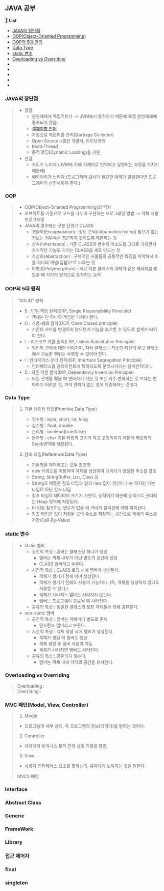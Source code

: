 ## JAVA 공부

**:book: List**  

* [JAVA의 장단점](#JAVA의-장단점)
* [OOP(Object-Oriented Programming)](#OOP)
* [OOP의 5대 원칙](#OOP의-5대-원칙)
* [Data Type](#Data-Type)
* [static 변수](#static-변수)
* [Overloading vs Overriding](#Overloading-vs-Overriding)
*
*
*
*
*










### JAVA의 장단점
>* 장점
>   - 운영체제에 독립적이다 -> JVM에서 동작하기 때문에 특정 운영체제에 종속되지 않음.
>   - [객체지향 언어](#)
>   - 자동으로 메모리를 관리(Garbage Collector)
>   - Open Source->많은 개발자, 라이브러리
>   - Multi-Thread
>   - 동적 로딩(Dynamic Loading)을 지원
>* 단점
>   - 속도가 느리다.(JVM에 의해 기계어로 번역되고 실행되는 과정을 거치기 때문에)
>   - 예외처리가 느리다.(프로그래머 검사가 필요한 예외가 발생한다면 프로그래머가 선언해줘야 한다.)

### OOP
>* OOP(Object-Oriented Programming)의 약자
>* 오브젝트를 기준으로 코드를 나누어 구현하는 프로그래밍 방법 -> 객체 지향 프로그래밍  
>* JAVA의 경우에는 구분 단위가 CLASS  
>   - 캡슐화(Encapsulation) : 정보 은닉(infoamation hiding) 필요가 없는 정보는 외부에서 접근하지 못하도록 제한하는 것
>   - 상속(Inheritance) : 기존 CLASS의 변수와 메소드를 그대로 가지면서 추가적인 기능도 가지는 CLASS를 새로 만드는 것
>   - 추상화(Abstraction) : 구체적인 사물들의 공통적인 특징을 파악해서 이를 하나의 개념(집합)으로 다루는 것
>   - 다형성(Polymorphism) : 서로 다른 클래스의 객체가 같은 메세지를 받았을 때 각자의 방식으로 동작하는 능력

### OOP의 5대 원칙
> "SOLID" 원칙
>
>   * S : 단일 책임 원칙(SRP, Single Responsibility Principle)
>       * 객체는 단 하나의 책임만 가져야 한다.
>   * O : 개방-폐쇄 원칙(OCP, Open Closed principle)
>       * 기존의 코드를 변경하지 않으면서 기능을 추가할 수 있도록 설계가 되어야 한다.
>   * L : 리스코프 치환 원칙(LSP, Liskov Substitution Principle)
>       * 일반화 관계에 대한 이야기며, 자식 클래스는 최소한 자신의 부모 클래스에서 가능한 행위는 수행할 수 있어야 한다.
>   * I : 인터페이스 분리 원칙(ISP, Interface Segregation Principle)
>       * 인터페이스를 클라이언트에 특화되도록 분리시키라는 설계원칙이다.
>   * D : 의존 역전 원칙(DIP, Dependency Inversion Principle)
>       * 의존 관계를 맺을 때 변화하기 쉬운 것 또는 자주 변화하는 것 보다는 변화하기 어려운 것, 거의 변화가 없는 것에 의존하라는 것이다.

### Data Type
> 1. 기본 데이터 타입(Primitive Data Type)
>       * 정수형 : byte, short, int, long
>       * 실수형 : float, double
>       * 논리형 : boolean(true/false)
>       * 문자형 : char
>       기본 타입의 크기가 작고 고정적이기 때문에 메모리의 Stack영역에 저장된다.
>
> 2. 참조 타입(Reference Data Type)
>       * 기본형을 제외하고는 모두 참조형
>       * new 키워드를 이용하여 객체를 생성하여 데이터가 생성된 주소를 참조
>       * String, StringBuffer, List, Class 등
>       * String과 배열은 참조 타입과 달리 new 없이 생성이 가능 하지만 기본 타입이 아닌 참조 타입
>       * 참조 타입의 데이터의 크기가 가변적, 동적이기 때문에 동적으로 관리되는 Heap 영역에 저장된다.
>       * 더 이상 참조하는 변수가 없을 때 가비지 컬렉션에 의해 파괴된다.
>       * 참조 타입은 값이 저장된 곳의 주소를 저장하는 공간으로 객체의 주소를 저장(Call-By-Value)

### static 변수
>   * static 멤버
>       * 공간적 특성 : 멤버는 클래스당 하나가 생성
>           * 멤버는 객체 내부가 아닌 별도의 공간에 생성
>           * CLASS 멤버라고 부른다.
>       * 시간적 특성 : CLASS 로딩 시에 멤버가 생성된다.
>           * 객체가 생기기 전에 이미 생성된다.
>           * 객체가 생기기 전에도 사용이 가능하다. (즉, 객체를 생성하지 않고도 사용할 수 있다.)
>           * 객체가 사라져도 멤버는 사라지지 않는다.
>           * 멤버는 프로그램이 종료될 때 사라진다.
>       * 공유의 특성 : 동일한 클래스의 모든 객체들에 의해 공유된다.
>   * non-static 멤버
>       * 공간적 특성 : 멤버는 객체마다 별도로 존재
>           * 인스턴스 멤버라고 부른다.
>       * 시간적 특성 : 객체 생성 시에 멤버가 생성된다.
>           * 객체가 생길 때 멤버도 생성
>           * 객체 생성 후 멤버 사용이 가능
>           * 객체가 사라지면 멤버도 사라진다.
>       * 공유의 특성 : 공유되지 않는다.
>           * 멤버는 객체 내에 각각의 공간을 유지한다.

### Overloading vs Overriding
> Overloading :  
> Overriding :  

### MVC 패턴(Model, View, Controller)
>   1. Model  
>*   프로그램의 내부 상태, 즉 프로그램의 정보(데이터)를 말하는 것이다.
>   2. Controller  
>*  데이터와 비지니스 로직 간의 상호 작용을 뜻함.
>   3. View
>*  사용자 인터페이스 요소를 뜻하는데, 유저에게 보여지는 것을 말한다.
>
> MVC2 패턴


### Interface
### Abstract Class
### Generic
### FrameWork
### Library
### 접근 제어자

### final
### singleton
